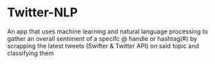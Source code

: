 # Twitter-NLP

An app that uses machine learning and natural language processing to gather an overall sentiment of a specifc @ handle or hashtag(#) by scrapping the latest tweets (Swifter & Twitter API) on said topic and classifying them
